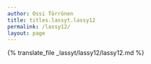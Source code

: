 ```yaml
---
author: Ossi Törrönen
title: titles.lassyt.lassy12
permalink: /lassy12/
layout: page
---
```

{% translate_file _lassyt/lassy12/lassy12.md %}